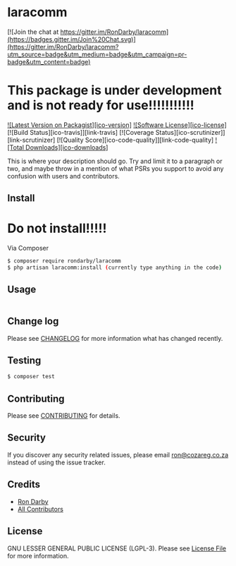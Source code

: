 # laracomm

[![Join the chat at https://gitter.im/RonDarby/laracomm](https://badges.gitter.im/Join%20Chat.svg)](https://gitter.im/RonDarby/laracomm?utm_source=badge&utm_medium=badge&utm_campaign=pr-badge&utm_content=badge)

# This package is under development and is not ready for use!!!!!!!!!!!

[![Latest Version on Packagist][ico-version]][link-packagist]
[![Software License][ico-license]](LICENSE.md)
[![Build Status][ico-travis]][link-travis]
[![Coverage Status][ico-scrutinizer]][link-scrutinizer]
[![Quality Score][ico-code-quality]][link-code-quality]
[![Total Downloads][ico-downloads]][link-downloads]

This is where your description should go. Try and limit it to a paragraph or two, and maybe throw in a mention of what
PSRs you support to avoid any confusion with users and contributors.

## Install
# Do not install!!!!!
Via Composer

``` bash
$ composer require rondarby/laracomm
$ php artisan laracomm:install (currently type anything in the code)
```

## Usage

``` php

```

## Change log

Please see [CHANGELOG](CHANGELOG.md) for more information what has changed recently.

## Testing

``` bash
$ composer test
```

## Contributing

Please see [CONTRIBUTING](CONTRIBUTING.md) for details.

## Security

If you discover any security related issues, please email ron@cozareg.co.za instead of using the issue tracker.

## Credits

- [Ron Darby][link-author]
- [All Contributors][link-contributors]

## License

GNU LESSER GENERAL PUBLIC LICENSE (LGPL-3). Please see [License File](LICENSE.md) for more information.


[link-packagist]: https://packagist.org/packages/rondarby/laracomm
[link-downloads]: https://packagist.org/packages/rondarby/laracomm
[link-author]: https://github.com/rondarby
[link-contributors]: ../../contributors
